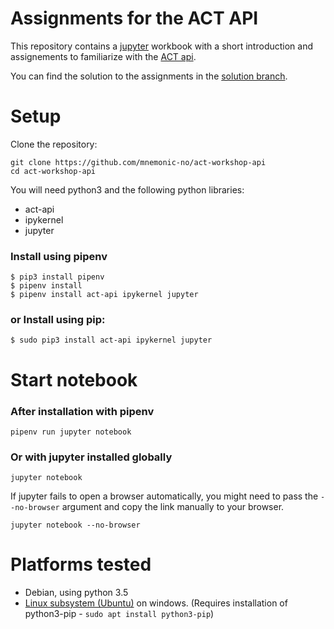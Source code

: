 # Assignments for the ACT API

This repository contains a [jupyter](http://jupyter.org) workbook with a short introduction and assignements to familiarize with the
[ACT api](https://github.com/mnemonic-no/act-platform).

You can find the solution to the assignments in the [solution branch](https://github.com/mnemonic-no/act-workshop-api/blob/solution/api-notebook.ipynb).

# Setup

Clone the repository:

```
git clone https://github.com/mnemonic-no/act-workshop-api
cd act-workshop-api
```

You will need python3 and the following python libraries:

* act-api
* ipykernel
* jupyter

### Install using pipenv
```
$ pip3 install pipenv
$ pipenv install
$ pipenv install act-api ipykernel jupyter
```

### or Install using pip:

```
$ sudo pip3 install act-api ipykernel jupyter
```

# Start notebook

### After installation with pipenv
```
pipenv run jupyter notebook
```

### Or with jupyter installed globally

```
jupyter notebook
```

If jupyter fails to open a browser automatically, you might need to pass the `--no-browser` argument and copy the link manually to your browser.

```
jupyter notebook --no-browser
```

# Platforms tested

* Debian, using python 3.5
* [Linux subsystem (Ubuntu)](https://docs.microsoft.com/en-us/windows/wsl/install-win10) on windows. (Requires installation of python3-pip - `sudo apt install python3-pip`)
